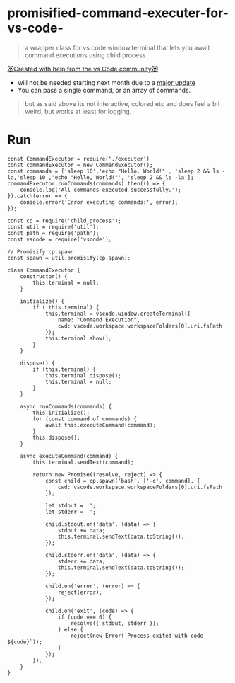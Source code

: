 # promisified-command-executer-for-vs-code-
> a wrapper class for vs code window.terminal that lets you await command executions using child process

[😻Created with help from the vs Code community😻](https://github.com/microsoft/vscode-discussions/discussions/1091#discussioncomment-8730908)
- will not be needed starting next month due to a [major update](https://github.com/microsoft/vscode/issues/145234)
- You can pass a single command, or an array of commands.

> but as said above its  not interactive, colored etc and does feel a bit weird, but works at least for logging. <br>


# Run

```
const CommandExecutor = require('./executer')
const commandExecutor = new CommandExecutor();
const commands = ['sleep 10','echo "Hello, World!"', 'sleep 2 && ls -la,'sleep 10','echo "Hello, World!"', 'sleep 2 && ls -la'];
commandExecutor.runCommands(commands).then(() => {
    console.log('All commands executed successfully.');
}).catch(error => {
    console.error('Error executing commands:', error);
});
```

```
const cp = require('child_process');
const util = require('util');
const path = require('path');
const vscode = require('vscode');

// Promisify cp.spawn
const spawn = util.promisify(cp.spawn);

class CommandExecutor {
    constructor() {
        this.terminal = null;
    }

    initialize() {
        if (!this.terminal) {
            this.terminal = vscode.window.createTerminal({
                name: "Command Execution",
                cwd: vscode.workspace.workspaceFolders[0].uri.fsPath
            });
            this.terminal.show();
        }
    }

    dispose() {
        if (this.terminal) {
            this.terminal.dispose();
            this.terminal = null;
        }
    }

    async runCommands(commands) {
        this.initialize();
        for (const command of commands) {
            await this.executeCommand(command);
        }
        this.dispose();
    }

    async executeCommand(command) {
        this.terminal.sendText(command);

        return new Promise((resolve, reject) => {
            const child = cp.spawn('bash', ['-c', command], {
                cwd: vscode.workspace.workspaceFolders[0].uri.fsPath
            });

            let stdout = '';
            let stderr = '';

            child.stdout.on('data', (data) => {
                stdout += data;
                this.terminal.sendText(data.toString());
            });

            child.stderr.on('data', (data) => {
                stderr += data;
                this.terminal.sendText(data.toString());
            });

            child.on('error', (error) => {
                reject(error);
            });

            child.on('exit', (code) => {
                if (code === 0) {
                    resolve({ stdout, stderr });
                } else {
                    reject(new Error(`Process exited with code ${code}`));
                }
            });
        });
    }
}

```
